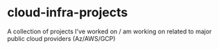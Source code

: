 # cloud-infra-projects
A collection of projects I've worked on / am working on related to major public cloud providers (Az/AWS/GCP)
